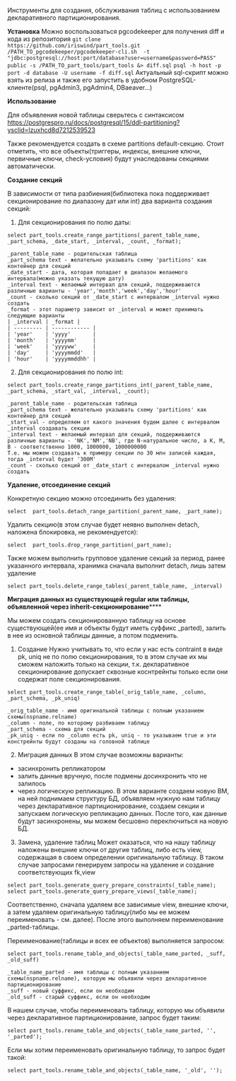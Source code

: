 Инструменты для создания, обслуживания таблиц с использованием декларативного партиционирования.

**Установка**
Можно воспользоваться pgcodekeeper для получения diff и кода из репозитория
`git clone https://github.com/iriswind/part_tools.git`
`/PATH_TO_pgcodekeeper/pgcodekeeper-cli.sh  -t "jdbc:postgresql://host:port/database?user=username&password=PASS" public -s /PATH_TO_part_tools/part_tools &> diff.sql`
`psql -h host -p port -d database -U username -f diff.sql`
Актуальный sql-скрипт можно взять из релиза и также его запустить в удобном PostgreSQL-клиенте(psql, pgAdmin3, pgAdmin4, DBaeaver...)

**Использование**

Для объявления новой таблицы сверьтесь с синтаксисом
https://postgrespro.ru/docs/postgresql/15/ddl-partitioning?ysclid=lzuxhcd8d7212539523

Также рекомендуется создать в схеме partitions default-секцию.
Стоит отметить, что все объекты(триггеры, индексы, внешние ключи, первичные ключи, check-условия) будут унаследованы секциями автоматически.

**Создание секций**

В зависимости от типа разбиения(библиотека пока поддерживает секционирование по диапазону дат или int) два варианта создания секций:
1. Для секционирования по полю даты:

`select part_tools.create_range_partitions(_parent_table_name, _part_schema, _date_start, _interval, _count, _format);`

    _parent_table_name - родительская таблица
    _part_schema text - желательно указывать схему 'partitions' как контейнер для секций
    _date_start - дата, которая попадает в диапазон желаемого интервала(можно указать текущую дату)
    _interval text - желаемый интервал для секций, поддерживаются различные варианты - 'year','month','week','day','hour'
    _count - сколько секций от _date_start с интервалом _interval нужно создать
    _format - этот параметр зависит от _interval и может принимать следующие варианты
    | _interval | _format |
    | --------- | ------------ |
    | 'year'    | 'yyyy'       |
    | 'month'   | 'yyyymm'     |
    | 'week'    | 'yyyyww'     |
    | 'day'     | 'yyyymmdd'   |
    | 'hour'    | 'yyyymmddhh' |

2. Для секционирования по полю int:

`select part_tools.create_range_partitions_int(_parent_table_name, _part_schema, _start_val, _interval, _count);`

    _parent_table_name - родительская таблица
    _part_schema text - желательно указывать схему 'partitions' как контейнер для секций
    _start_val - определяем от какого значения будем далее с интервалом _interval создавать секции
    _interval text - желаемый интервал для секций, поддерживаются различные варианты - 'NК','NМ','NB', где N-натуральное число, а K, M, B - соответственно 1000, 1000000, 1000000000
    Т.е. мы можем создавать к примеру секции по 30 млн записей каждая, тогда _interval будет '300M'
    _count - сколько секций от _date_start с интервалом _interval нужно создать

**Удаление, отсоединение секций**

Конкретную секцию можно отсоединить без удаления:

`select  part_tools.detach_range_partition(_parent_name, _part_name);`

Удалить секцию(в этом случае будет неявно выполнен detach, наложена блокировка, не рекомендуется):

`select  part_tools.drop_range_partition(_part_name);`

Также можем выполнить групповое удаление секций за период, ранее указанного интервала, хранимка сначала выполнит detach, лишь затем удаление

`select part_tools.delete_range_tables(_parent_table_name, _interval)`

**Миграция данных из существующей regular или таблицы, объявленной через inherit-секционирование******

Мы можем создать секционированную таблицу на основе существующей(ее имя и объекты будут иметь суффикс _parted), залить в нее из основной таблицы данные, а потом подменить.

1. Создание
Нужно учитывать то, что если у нас есть contraint в виде pk, uniq не по полю секционирования, то в этом случае их мы сможем наложить только на секции, т.к. декларативное секционирование допускает сквозные коснтрейнты только если они содержат поле секционирования.

`select part_tools.create_range_table(_orig_table_name, _column, _part_schema, _pk_uniq)`

    _orig_table_name - имя оригинальной таблицы с полным указанием схемы(nspname.relname)
    _column - поле, по которому разбиваем таблицу
    _part_schema - схема для секций
    _pk_uniq - если по _column есть pk, uniq - то указываем true и эти констрейнты будут созданы на головной таблице
    
2. Миграция данных
В этом случае возможны варианты:
 - засинхронить репликатором
 - залить данные вручную, после подмены досинхронить что не залилось
 - через логическую репликацию. В этом варианте создаем новую ВМ, на ней поднимаем структуру БД, объявляем нужную нам таблицу через декларативное партиционирование, создаем секции и запускаем логическую репликацию данных. После того, как данные будут засинхронены, мы можем бесшовно переключиться на новую БД.
 
3. Замена, удаление таблиц
Может оказаться, что на нашу таблицу наложены внешние ключи от другие таблиц, либо есть view, содержащая в своем определении оригинальную таблицу.
В таком случае запросами генерируем запросы на удаление и создание соответствующих fk,view

```
select part_tools.generate_query_prepare_constraints(_table_name);
select part_tools.generate_query_prepare_views(_table_name);
```

Соответственно, сначала удаляем все зависимые view, внешние ключи, а затем удаляем оригинальную таблицу(либо мы ее можем переименовать - см. далее).
После этого выполняем переименование _parted-таблицы.

Переименование(таблицы и всех ее объектов) выполняется запросом:

`select part_tools.rename_table_and_objects(_table_name_parted, _suff, _old_suff)`

    _table_name_parted - имя таблицы с полным указанием схемы(nspname.relname), которую мы объявили через декларативное партиционирование
    _suff - новый суффикс, если он необходим
    _old_suff - старый суффикс, если он необходим

В нашем случае, чтобы переименовать таблицу, которую мы объявили через декларативное партиционирование, запрос будет таким:

`select part_tools.rename_table_and_objects(_table_name_parted, '', '_parted');`

Если мы хотим переименовать оригинальную таблицу, то запрос будет такой:

`select part_tools.rename_table_and_objects(_table_name, '_old', '');`
